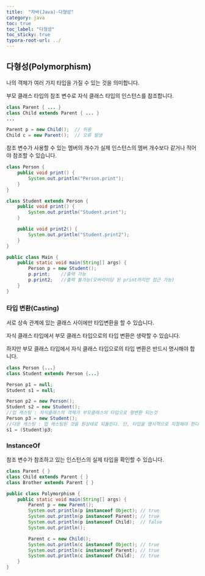 ```yaml
---
title:  "자바(Java)-다형성"
category: java
toc: true
toc_label: "다형성"
toc_sticky: true
typora-root-url: ../
---
```








## 다형성(Polymorphism)

나의 객체가 여러 가지 타입을 가질 수 있는 것을 의미합니다.

부모 클래스 타입의 참조 변수로 자식 클래스 타입의 인스턴스를 참조합니다.

```java
class Parent { ... }
class Child extends Parent { ... }
...

Parent p = new Child();  // 허용
Child c = new Parent();  // 오류 발생
```

참조 변수가 사용할 수 있는 멤버의 개수가 실제 인스턴스의 멤버 개수보다 같거나 적어야 참조할 수 있습니다.

```java
class Person {
    public void print() {
        System.out.println("Person.print");
    }
}

class Student extends Person {
    public void print() {
        System.out.println("Student.print");
    }

    public void print2() {
        System.out.println("Student.print2");
    }
}

public class Main {
    public static void main(String[] args) {
        Person p = new Student();
        p.print;	//출력 가능
        p.print2;	//출력 불가능(오버라이딩 된 print까지만 접근 가능)
    }
}
```



### 타입 변환(Casting)

서로 상속 관계에 있는 클래스 사이에만 타입변환을 할 수 있습니다.

자식 클래스 타입에서 부모 클래스 타입으로의 타입 변환은 생략할 수 있습니다.

하지만 부모 클래스 타입에서 자식 클래스 타입으로의 타입 변환은 반드시 명시해야 합니다.

```java
class Person {...}
class Student extends Person {...}

Person p1 = null;
Student s1 = null;

Person p2 = new Person();
Student s2 = new Student();
//업 캐스팅 : 자식클래스의 객체가 부모클래스의 타입으로 형변환 되는것
Person p3 = new Student();
//다운 캐스팅 : 업 캐스팅된 것을 원상태로 되돌린다. 단, 타입을 명시적으로 지정해야 한다. 
s1 = (Student)p3;
```



### InstanceOf

참조 변수가 참조하고 있는 인스턴스의 실제 타입을 확인할 수 있습니다.

```java
class Parent { }
class Child extends Parent { }
class Brother extends Parent { }

public class Polymorphism {
    public static void main(String[] args) {
        Parent p = new Parent();
        System.out.println(p instanceof Object); // true
        System.out.println(p instanceof Parent); // true
        System.out.println(p instanceof Child);  // false
        System.out.println();

        Parent c = new Child();
        System.out.println(c instanceof Object); // true
        System.out.println(c instanceof Parent); // true
        System.out.println(c instanceof Child);  // true
    }
}
```

